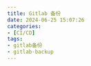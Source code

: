 ```yaml
---
title: Gitlab 备份
date: 2024-06-25 15:07:26
categories: 
- [CI/CD]
tags: 
- gitlab备份
- gitlab-backup
---
```



